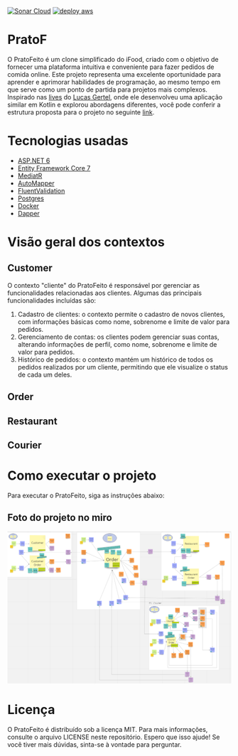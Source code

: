 [![Sonar Cloud](https://github.com/dionismda/PratoFeito/actions/workflows/sonar-cloud.yml/badge.svg?branch=main)](https://github.com/dionismda/PratoFeito/actions/workflows/sonar-cloud.yml)
[![deploy aws](https://github.com/dionismda/PratoFeito/actions/workflows/deploy-aws.yml/badge.svg?branch=main)](https://github.com/dionismda/PratoFeito/actions/workflows/deploy-aws.yml)
# PratoF
O PratoFeito é um clone simplificado do iFood, criado com o objetivo de fornecer uma plataforma intuitiva e conveniente para fazer pedidos de comida online. Este projeto representa uma excelente oportunidade para aprender e aprimorar habilidades de programação, ao mesmo tempo em que serve como um ponto de partida para projetos mais complexos. Inspirado nas [lives](https://www.youtube.com/watch?v=6BfJb7RPW-o&list=PLs-l5bSgIMhBDOtatiLQXeNarcdeaekZI&index=10) do [Lucas Gertel](https://github.com/lgertel), onde ele desenvolveu uma aplicação similar em Kotlin e explorou abordagens diferentes, você pode conferir a estrutura proposta para o projeto no seguinte [link](https://miro.com/app/board/uXjVMR2I6DI=/).

# Tecnologias usadas

* [ASP.NET 6](https://learn.microsoft.com/en-us/aspnet/core/introduction-to-aspnet-core?view=aspnetcore-6.0)
* [Entity Framework Core 7](https://learn.microsoft.com/pt-br/ef/core/)
* [MediatR](https://github.com/jbogard/MediatR)
* [AutoMapper](https://automapper.org/)
* [FluentValidation](https://fluentvalidation.net/)
* [Postgres](https://www.postgresql.org/)
* [Docker](https://www.docker.com/)
* [Dapper](https://github.com/DapperLib/Dapper)

# Visão geral dos contextos

## Customer
O contexto "cliente" do PratoFeito é responsável por gerenciar as funcionalidades relacionadas aos clientes. Algumas das principais funcionalidades incluídas são:

1. Cadastro de clientes: o contexto permite o cadastro de novos clientes, com informações básicas como nome, sobrenome e limite de valor para pedidos.
2. Gerenciamento de contas: os clientes podem gerenciar suas contas, alterando informações de perfil, como nome, sobrenome e limite de valor para pedidos.
3. Histórico de pedidos: o contexto mantém um histórico de todos os pedidos realizados por um cliente, permitindo que ele visualize o status de cada um deles.

## Order

## Restaurant

## Courier

# Como executar o projeto
Para executar o PratoFeito, siga as instruções abaixo:

## Foto do projeto no miro 
[![image info](./.readmeFiles/ProjetoMiro.png)](https://miro.com/app/board/uXjVMR2I6DI=/)

# Licença
O PratoFeito é distribuído sob a licença MIT. Para mais informações, consulte o arquivo LICENSE neste repositório.
Espero que isso ajude! Se você tiver mais dúvidas, sinta-se à vontade para perguntar.